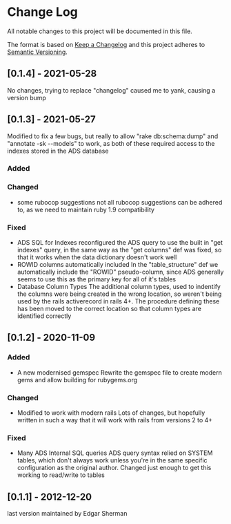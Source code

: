 
# Change Log
All notable changes to this project will be documented in this file.
 
The format is based on [Keep a Changelog](http://keepachangelog.com/)
and this project adheres to [Semantic Versioning](http://semver.org/).
 
## [0.1.4] - 2021-05-28

No changes, trying to replace "changelog" caused me to yank, causing a version bump
## [0.1.3] - 2021-05-27

  Modified to fix a few bugs, but really to allow "rake db:schema:dump" and "annotate -sk --models" to work, as both of these required access to the indexes stored in the ADS database

### Added
 
### Changed
  
- some rubocop suggestions
  not all rubocop suggestions can be adhered to, as we need to maintain ruby 1.9 compatibility
 
### Fixed
 
- ADS SQL for Indexes
  reconfigured the ADS query to use the built in "get indexes" query, in the same way as the "get columns" def was fixed, so that it works when the data dictionary doesn't work well
- ROWID columns automatically included
  In the "table_structure" def we automatically include the "ROWID" pseudo-column, since ADS generally seems to use this as the primary key for all of it's tables
- Database Column Types
  The additional column types, used to indentify the columns were being created in the wrong location, so weren't being used by the rails activerecord in rails 4+.  The procedure defining these has been moved to the correct location so that column types are identified correctly
 
## [0.1.2] - 2020-11-09
 
### Added
   
- A new modernised gemspec
  Rewrite the gemspec file to create modern gems and allow building for rubygems.org

### Changed

- Modified to work with modern rails
  Lots of changes, but hopefully written in such a way that it will work with rails from versions 2 to 4+

### Fixed

- Many ADS Internal SQL queries
  ADS query syntax relied on SYSTEM tables, which don't always work unless you're in the same specific configuration as the original author.  Changed just enough to get this working to read/write to tables
 
## [0.1.1] - 2012-12-20

last version maintained by Edgar Sherman